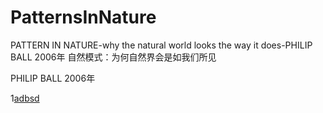 # PatternsInNature

PATTERN IN NATURE-why the natural world looks the way it does-PHILIP BALL
2006年
自然模式：为何自然界会是如我们所见

PHILIP BALL 2006年

1[adbsd](./res/pin_001.pgn)